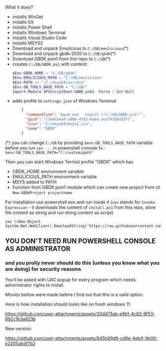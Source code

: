 What it does?

- installs WinGet
- installs Git
- installs Power Shell
- installs Windows Terminal
- installs Visual Studio Code
- installs MSYS2
- Download and unpack Emulicious to `C:/GB/emulicious`(*)
- Download and unpack gbdk-2020 to `C:/GB/gbdk`(*)
- Download GBDK.psm1 from this repo to `C:/GB`(*)
- creates  `C:/GB/GBDK.ps1` with content:
  ```ps1
  $Env:GBDK_HOME = "C:/GB/gbdk"
  $Env:EMULICIOUS_PATH = "C:/GB/emulicious"
  $Env:PATH += ";C:/msys64/usr/bin"
  $Env:GB_TOOLS_BASE_PATH = "C:/GB/"
  Import-Module $PSScriptRoot/GBDK.psm1 -Force | Out-Null
  ```
- adds profile to `settings.json` of Windows Terminal
  ```json
      {
        "commandline": "pwsh.exe  -noexit \"C:/GB/GBDK.ps1\"",
        "guid": "{3e4cbead-a666-4762-baea-ace7935ba537}",
        "icon": "C:/msys64/msys2.ico",
        "name": "GBDK"
      }
  ```
(*) you can change `C:/GB` by providing `$env:GB_TOOLS_BASE_PATH` variable before you run `iex ...` in powershell console fx.: `$env:GB_TOOLS_BASE_PATH="C:/custom/path"`

Then you can start Windows Termial profile "GBDK" which has 
- GBDK_HOME environment variable
- EMULICIOUS_PATH environment variable
- MSYS added to PATH
- Function from GBDK.psm1 module which can create new project from cli `New-GBDKProject projectname`

For installation use powershell.exe and run inside it 
(`iex` stands for `Invoke-Expression` - it downloads the content of `install.ps1` from this repo, store file content as string and run string content as script)
```
iex ((New-Object System.Net.WebClient).DownloadString('https://raw.githubusercontent.com/SelvinPL/gb_tools_installer/master/install.ps1'))
```
## YOU DON'T NEED RUN POWERSHELL CONSOLE AS ADMINISTRATOR 
### and you prolly never should do this (unless you know what you are doing) for security reasons
You'll be asked with UAC popup for every program which needs administrator rights to install.

Movies bellow were made before I find out that this is a valid option.

Here is how installation should looks like on fresh windows 11:

https://github.com/user-attachments/assets/20dd73ab-e9b1-4c82-8f53-692c1b3a823b

New version:

https://github.com/user-attachments/assets/845b89d6-cd9e-4eb4-9e00-e2205abdf7b2


